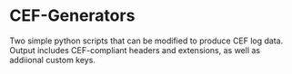 # CEF-Generators

Two simple python scripts that can be modified to produce CEF log data. Output includes CEF-compliant headers and extensions, as well as addiional custom keys.
